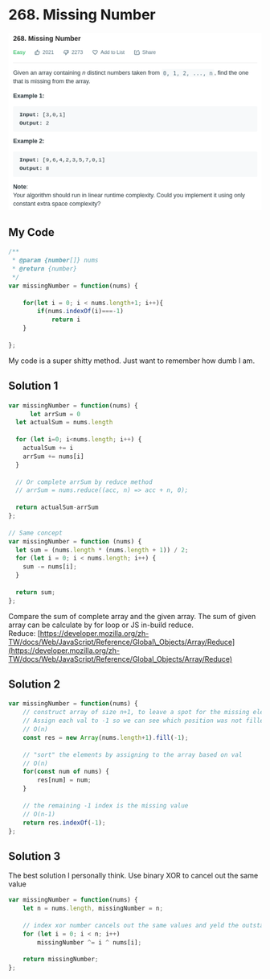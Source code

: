 # 268. Missing Number

![](.gitbook/assets/image%20%2834%29.png)

## My Code

```javascript
/**
 * @param {number[]} nums
 * @return {number}
 */
var missingNumber = function(nums) {
    
    for(let i = 0; i < nums.length+1; i++){
        if(nums.indexOf(i)===-1)
            return i
    }
    
};
```

My code is a super shitty method. Just want to remember how dumb I am.

## Solution 1

```javascript
var missingNumber = function(nums) {
      let arrSum = 0
  let actualSum = nums.length

  for (let i=0; i<nums.length; i++) {
    actualSum += i
    arrSum += nums[i]
  }
  
  // Or complete arrSum by reduce method
  // arrSum = nums.reduce((acc, n) => acc + n, 0);

  return actualSum-arrSum
};

// Same concept
var missingNumber = function (nums) {
  let sum = (nums.length * (nums.length + 1)) / 2;
  for (let i = 0; i < nums.length; i++) {
    sum -= nums[i];
  }

  return sum;
};
```

Compare the sum of complete array and the given array. The sum of given array can be calculate by for loop or JS in-build reduce.  
Reduce: [https://developer.mozilla.org/zh-TW/docs/Web/JavaScript/Reference/Global\_Objects/Array/Reduce](https://developer.mozilla.org/zh-TW/docs/Web/JavaScript/Reference/Global_Objects/Array/Reduce)

## Solution 2

```javascript
var missingNumber = function(nums) {
    // construct array of size n+1, to leave a spot for the missing element.
	// Assign each val to -1 so we can see which position was not filled
    // O(n)
    const res = new Array(nums.length+1).fill(-1);
	
	// "sort" the elements by assigning to the array based on val
    // O(n)
    for(const num of nums) {
        res[num] = num;
    }
    
	// the remaining -1 index is the missing value
    // O(n-1)
    return res.indexOf(-1);
};
```

## Solution 3

The best solution I personally think. Use binary XOR to cancel out the same value

```javascript
var missingNumber = function(nums) {
    let n = nums.length, missingNumber = n;

    // index xor number cancels out the same values and yeld the outstanding number 
    for (let i = 0; i < n; i++) 
        missingNumber ^= i ^ nums[i];

    return missingNumber;
};
```

